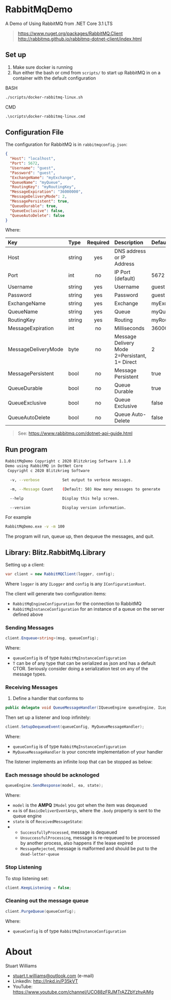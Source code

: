 # RabbitMqDemo
A Demo of Using RabbitMQ from .NET Core 3.1 LTS

> https://www.nuget.org/packages/RabbitMQ.Client
> http://rabbitmq.github.io/rabbitmq-dotnet-client/index.html

## Set up

1. Make sure docker is running
2. Run either the bash or cmd from `scripts/` to start up RabbitMQ in on a container with the default configuration

BASH
```bash
./scripts/docker-rabbitmq-linux.sh
```

CMD
```cmd
.\scripts\docker-rabbitmq-linux.cmd
```

## Configuration File

The configuration for RabbitMQ is in `rabbitmqconfig.json`:

```json
{
  "Host": "localhost",
  "Port": 5672,
  "Username": "guest",
  "Password": "guest",
  "ExchangeName": "myExchange",
  "QueueName": "myQueue",
  "RoutingKey": "myRoutingKey",
  "MessageExpiration": "36000000",
  "MessageDeliveryMode": 2,
  "MessagePersistent": true,
  "QueueDurable": true,
  "QueueExclusive": false,
  "QueueAutoDelete": false
}
```

Where:

| **Key**  | **Type** | **Required** | **Description** | **Default** |
|:---|:---|:---:|:---|:---|
| Host | string |  yes | DNS address or IP Address ||
| Port | int | no | IP Port (default) | 5672 |
| Username | string | yes | Username | guest |
| Password | string | yes | Password | guest |
| ExchangeName | string | yes | Exchange | myExchange |
| QueueName | string | yes | Queue | myQueue |
| RoutingKey | string | yes | Routing | myRoutingKey |
| MessageExpiration | int | no | Milliseconds | 36000000 |
| MessageDeliveryMode | byte | no | Message Delivery Mode 2=Persistant, 1= Direct | 2 |
| MessagePersistent | bool | no | Message Persistent | true |
| QueueDurable | bool | no | Queue Durable | true |
| QueueExclusive | bool | no | Queue Exclusive | false|
| QueueAutoDelete | bool | no | Queue Auto-Delete | false |

> See: https://www.rabbitmq.com/dotnet-api-guide.html

## Run program

```bash
RabbitMqDemo Copyright c 2020 Blitzkrieg Software 1.1.0
Demo using RabbitMQ in DotNet Core
 Copyright c 2020 Blitzkrieg Software

  -v, --verbose          Set output to verbose messages.

  -m, --Message Count    (Default: 50) How many messages to generate

  --help                 Display this help screen.

  --version              Display version information.
```

For example
```bash
RabbitMqDemo.exe -v -m 100
```

The program will run, queue up, then dequeue the messages, and quit.

## Library: Blitz.RabbitMq.Library

Setting up a client:

```c#
var client = new RabbitMQClient(logger, config);
```

Where `logger` is any `ILogger` and `config` is any `IConfigurationRoot`.

The client will generate two configuration items:
* `RabbitMqEngineConfiguration` for the connection to RabbitMQ
* `RabbitMqInstanceConfiguration` for an instance of a queue on the server defined above

### Sending Messages

```c#
client.Enqueue<string>(msg, queueConfig);
```

Where:
* `queueConfig` is of type `RabbitMqInstanceConfiguration` 
* `T` can be of any type that can be serialized as json and has a default CTOR. Seriously consider doing a serialization test on any of the message types.

### Receiving Messages

1. Define a handler that conforms to

```c#
public delegate void QueueMessageHandler(IQueueEngine queueEngine, ILogger logger, IModel model, BasicDeliverEventArgs ea);
```

Then set up a listener and loop infinitely:

```c#
client.SetupDequeueEvent(queueConfig, MyQueueMessageHandler);
```

Where:
* `queueConfig` is of type `RabbitMqInstanceConfiguration` 
* `MyQueueMessageHandler` is your concrete implementation of your handler

The listener implements an infinite loop that can be stopped as below:

### Each message should be acknologed 

```c#
queueEngine.SendResponse(model, ea, state);
```

Where:
* `model` is the **AMPQ** `IModel` you got when the item was dequeued
* `ea` is of `BasicDeliverEventArgs`, where the `.body` property is sent to the queue engine
* `state` is of `ReceivedMessageState`:
*    - `SuccessfullyProcessed`, message is dequeued
     - `UnsuccessfulProcessing`, message is re-requeued to be processed by another  process, also happens if the lease expired
     - `MessageRejected`, message is malformed and should be put to the `dead-letter-queue`

### Stop Listening

To stop listening set:
```c#
client.KeepListening = false;
```

### Cleaning out the message queue

```c#
client.PurgeQueue(queueConfig);
```

Where:
* `queueConfig` is of type `RabbitMqInstanceConfiguration` 



# About 

Stuart Williams
 
* <a href="mailto:stuart.t.williams@outlook.com" target="_blank">stuart.t.williams@outlook.com</a> (e-mail)
* LinkedIn: <a href="http://lnkd.in/P35kVT" target="_blank">http://lnkd.in/P35kVT</a> 
* YouTube: <a href="https://www.youtube.com/channel/UCO88zFRJMTrAZZbYzhvAlMg" target="_blank">https://www.youtube.com/channel/UCO88zFRJMTrAZZbYzhvAlMg</a> 

